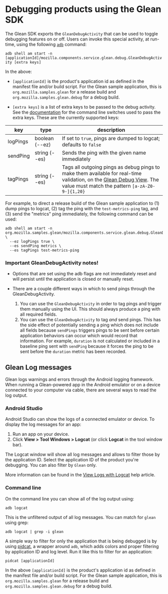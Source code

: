 # Debugging products using the Glean SDK

The Glean SDK exports the `GleanDebugActivity` that can be used to toggle debugging features on or off.
Users can invoke this special activity, at run-time, using the following [`adb`](https://developer.android.com/studio/command-line/adb) command:

`adb shell am start -n [applicationId]/mozilla.components.service.glean.debug.GleanDebugActivity [extra keys]`

In the above:

- `[applicationId]` is the product's application id as defined in the manifest file and/or build script. For the Glean sample application, this is `org.mozilla.samples.glean` for a release build and `org.mozilla.samples.glean.debug` for a debug build.

- `[extra keys]` is a list of extra keys to be passed to the debug activity. See the [documentation](https://developer.android.com/studio/command-line/adb#IntentSpec) for the command line switches used to pass the extra keys.
  These are the currently supported keys:

|key|type|description|
|---|----|-----------|
| logPings | boolean (--ez) | If set to `true`, pings are dumped to logcat; defaults to `false` |
| sendPing | string (--es) | Sends the ping with the given name immediately |
| tagPings | string (--es) | Tags all outgoing pings as debug pings to make them available for real-time validation, on the [Glean Debug View](https://docs.telemetry.mozilla.org/concepts/glean/debug_ping_view.html). The value must match the pattern `[a-zA-Z0-9-]{1,20}` |

For example, to direct a release build of the Glean sample application to (1) dump pings to logcat, (2) tag the ping with the `test-metrics-ping` tag, and (3) send the "metrics" ping immediately, the following command can be used:

```
adb shell am start -n org.mozilla.samples.glean/mozilla.components.service.glean.debug.GleanDebugActivity \
  --ez logPings true \
  --es sendPing metrics \
  --es tagPings test-metrics-ping
```

### Important GleanDebugActivity notes!

- Options that are set using the adb flags are not immediately reset and will persist until the application is closed or manually reset.

- There are a couple different ways in which to send pings through the GleanDebugActivity.
    1. You can use the `GleanDebugActivity` in order to tag pings and trigger them manually using the UI.  This should always produce a ping with all required fields.
    2. You can use the `GleanDebugActivity` to tag _and_ send pings.  This has the side effect of potentially sending a ping which does not include all fields because `sendPings` triggers pings to be sent before certain application behaviors can occur which would record that information.  For example, `duration` is not calculated or included in a baseline ping sent with `sendPing` because it forces the ping to be sent before the `duration` metric has been recorded.

## Glean Log messages

Glean logs warnings and errors through the Android logging framework.
When running a Glean-powered app in the Android emulator or on a device connected to your computer via cable, there are several ways to read the log output.

### Android Studio

Android Studio can show the logs of a connected emulator or device.
To display the log messages for an app:

1. Run an app on your device.
2. Click **View > Tool Windows > Logcat** (or click **Logcat** in the tool window bar).

The Logcat window will show all log messages and allows to filter those by the application ID.
Select the application ID of the product you're debugging.
You can also filter by `Glean` only.

More information can be found in the [View Logs with Logcat][] help article.

[View Logs with Logcat]: https://developer.android.com/studio/debug/am-logcat

### Command line

On the command line you can show all of the log output using:

```
adb logcat
```

This is the unfiltered output of all log messages.
You can match for `glean` using grep:

```
adb logcat | grep -i glean
```

A simple way to filter for only the application that is being debugged is by using [pidcat][], a wrapper around `adb`, which adds colors and proper filtering by application ID and log level.
Run it like this to filter for an application:

```
pidcat [applicationId]
```

In the above `[applicationId]` is the product's application id as defined in the manifest file and/or build script. For the Glean sample application, this is `org.mozilla.samples.glean` for a release build and `org.mozilla.samples.glean.debug` for a debug build.

[pidcat]: https://github.com/JakeWharton/pidcat
